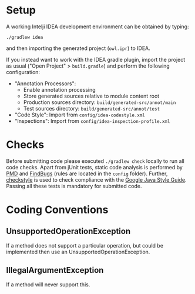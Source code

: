 # Setup

A working Intelji IDEA development environment can be obtained by typing:

`./gradlew idea`

and then importing the generated project (`owl.ipr`) to IDEA.

If you instead want to work with the IDEA gradle plugin, import the project as usual ("Open Project" > `build.gradle`) and perform the following configuration:

 * "Annotation Processors":
   * Enable annotation processing
   * Store generated sources relative to module content root
   * Production sources directory: `build/generated-src/annot/main`
   * Test sources directory: `build/generated-src/annot/test`
 * "Code Style": Import from `config/idea-codestyle.xml`
 * "Inspections": Import from `config/idea-inspection-profile.xml`

# Checks

Before submitting code please executed `./gradlew check` locally to run all code checks.
Apart from jUnit tests, static code analysis is performed by [PMD](https://pmd.github.io/) and [FindBugs](http://findbugs.sourceforge.net/) (rules are located in the `config` folder).
Further, [checkstyle](http://checkstyle.sourceforge.net/) is used to check compliance with the [Google Java Style Guide](https://google.github.io/styleguide/javaguide.html).
Passing all these tests is mandatory for submitted code.

# Coding Conventions

## UnsupportedOperationException

If a method does not support a particular operation, but could be implemented then use an UnsupportedOperationException.

## IllegalArgumentException

If a method will never support this.


